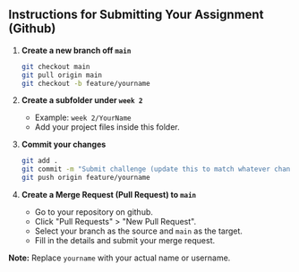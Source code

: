 ## Instructions for Submitting Your Assignment (Github)

1. **Create a new branch off `main`**
   ```sh
   git checkout main
   git pull origin main
   git checkout -b feature/yourname
   ```

2. **Create a subfolder under `week 2`**
   - Example: `week 2/YourName`
   - Add your project files inside this folder.

3. **Commit your changes**
   ```sh
   git add .
   git commit -m "Submit challenge (update this to match whatever change you make)"
   git push origin feature/yourname
   ```

4. **Create a Merge Request (Pull Request) to `main`**
   - Go to your repository on github.
   - Click "Pull Requests" > "New Pull Request".
   - Select your branch as the source and `main` as the target.
   - Fill in the details and submit your merge request.

**Note:** Replace `yourname` with your actual name or username.